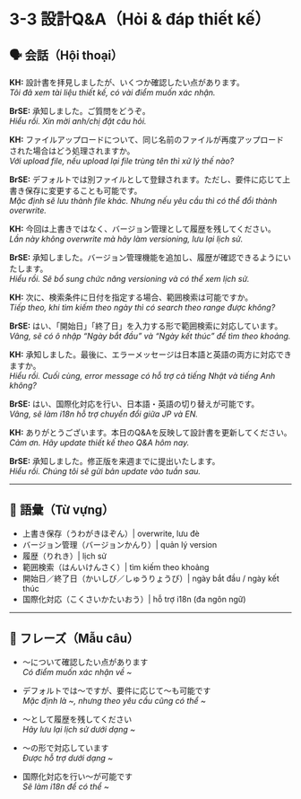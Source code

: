 # 3-3 設計Q&A（Hỏi & đáp thiết kế）

## 🗣️ 会話（Hội thoại）

**KH:** 設計書を拝見しましたが、いくつか確認したい点があります。  
*Tôi đã xem tài liệu thiết kế, có vài điểm muốn xác nhận.*  

**BrSE:** 承知しました。ご質問をどうぞ。  
*Hiểu rồi. Xin mời anh/chị đặt câu hỏi.*  

**KH:** ファイルアップロードについて、同じ名前のファイルが再度アップロードされた場合はどう処理されますか。  
*Với upload file, nếu upload lại file trùng tên thì xử lý thế nào?*  

**BrSE:** デフォルトでは別ファイルとして登録されます。ただし、要件に応じて上書き保存に変更することも可能です。  
*Mặc định sẽ lưu thành file khác. Nhưng nếu yêu cầu thì có thể đổi thành overwrite.*  

**KH:** 今回は上書きではなく、バージョン管理として履歴を残してください。  
*Lần này không overwrite mà hãy làm versioning, lưu lại lịch sử.*  

**BrSE:** 承知しました。バージョン管理機能を追加し、履歴が確認できるようにいたします。  
*Hiểu rồi. Sẽ bổ sung chức năng versioning và có thể xem lịch sử.*  

**KH:** 次に、検索条件に日付を指定する場合、範囲検索は可能ですか。  
*Tiếp theo, khi tìm kiếm theo ngày thì có search theo range được không?*  

**BrSE:** はい、「開始日」「終了日」を入力する形で範囲検索に対応しています。  
*Vâng, sẽ có ô nhập “Ngày bắt đầu” và “Ngày kết thúc” để tìm theo khoảng.*  

**KH:** 承知しました。最後に、エラーメッセージは日本語と英語の両方に対応できますか。  
*Hiểu rồi. Cuối cùng, error message có hỗ trợ cả tiếng Nhật và tiếng Anh không?*  

**BrSE:** はい、国際化対応を行い、日本語・英語の切り替えが可能です。  
*Vâng, sẽ làm i18n hỗ trợ chuyển đổi giữa JP và EN.*  

**KH:** ありがとうございます。本日のQ&Aを反映して設計書を更新してください。  
*Cảm ơn. Hãy update thiết kế theo Q&A hôm nay.*  

**BrSE:** 承知しました。修正版を来週までに提出いたします。  
*Hiểu rồi. Chúng tôi sẽ gửi bản update vào tuần sau.*  

---

## 📖 語彙（Từ vựng）

- 上書き保存（うわがきほぞん）| overwrite, lưu đè  
- バージョン管理（バージョンかんり）| quản lý version  
- 履歴（りれき）| lịch sử  
- 範囲検索（はんいけんさく）| tìm kiếm theo khoảng  
- 開始日／終了日（かいしび／しゅうりょうび）| ngày bắt đầu / ngày kết thúc  
- 国際化対応（こくさいかたいおう）| hỗ trợ i18n (đa ngôn ngữ)  

---

## 📝 フレーズ（Mẫu câu）

- ～について確認したい点があります  
  *Có điểm muốn xác nhận về ~*  

- デフォルトでは～ですが、要件に応じて～も可能です  
  *Mặc định là ~, nhưng theo yêu cầu cũng có thể ~*  

- ～として履歴を残してください  
  *Hãy lưu lại lịch sử dưới dạng ~*  

- ～の形で対応しています  
  *Được hỗ trợ dưới dạng ~*  

- 国際化対応を行い～が可能です  
  *Sẽ làm i18n để có thể ~*  
